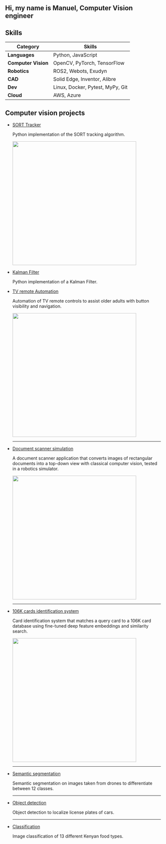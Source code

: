 ## Hi, my name is Manuel, Computer Vision engineer


## Skills
| Category   | Skills                                      |
|------------|---------------------------------------------|
| **Languages**       | Python, JavaScript                 |
| **Computer Vision** | OpenCV, PyTorch, TensorFlow             |
| **Robotics**        | ROS2, Webots, Exudyn                    |
| **CAD**             | Solid Edge, Inventor, Alibre            |
| **Dev**             | Linux, Docker, Pytest, MyPy, Git        |
| **Cloud**           | AWS, Azure                              |


## Computer vision projects

- [SORT Tracker](https://github.com/ManuelZ/sort-tracker)

    Python implementation of the SORT tracking algorithm.

  <img src="https://github.com/user-attachments/assets/c7a701b0-f338-45a2-a754-82f0dceec1e1" width="400"/>

- [Kalman Filter](https://github.com/ManuelZ/Kalman-Filter)

    Python implementation of a Kalman Filter.

- [TV remote Automation](https://github.com/ManuelZ/tv_automation)

    Automation of TV remote controls to assist older adults with button visibility and navigation.

  <img src="https://github.com/user-attachments/assets/28ae9f19-e71e-43fb-9d12-bf05d15a9e1b" width="400"/>

  ---

- [Document scanner simulation](https://github.com/ManuelZ/document_scanner_simulation)

    A document scanner application that converts images of rectangular documents into a top-down view with classical computer vision, tested in a robotics simulator.

  <img src="https://github.com/user-attachments/assets/1c1308e4-77e7-4d59-8985-8125d455b3bf" width="400"/>

  ---

- [106K cards identification system](https://github.com/ManuelZ/cards-identification)

    Card identification system that matches a query card to a 106K card database using fine-tuned deep feature embeddings and similarity search.

    <img src="https://github.com/user-attachments/assets/0de32173-4b63-445c-84b1-8429890a1f60" width="400"/>

  ---

- [Semantic segmentation](https://github.com/ManuelZ/DLPT-semantic-segmentation)

    Semantic segmentation on images taken from drones to differentiate between 12 classes.

  ---

- [Object detection](https://github.com/ManuelZ/DLPT-license-plate-detection)

    Object detection to localize license plates of cars.

  ---

- [Classification](https://github.com/ManuelZ/DLPT-food-classification)

    Image classification of 13 different Kenyan food types.

